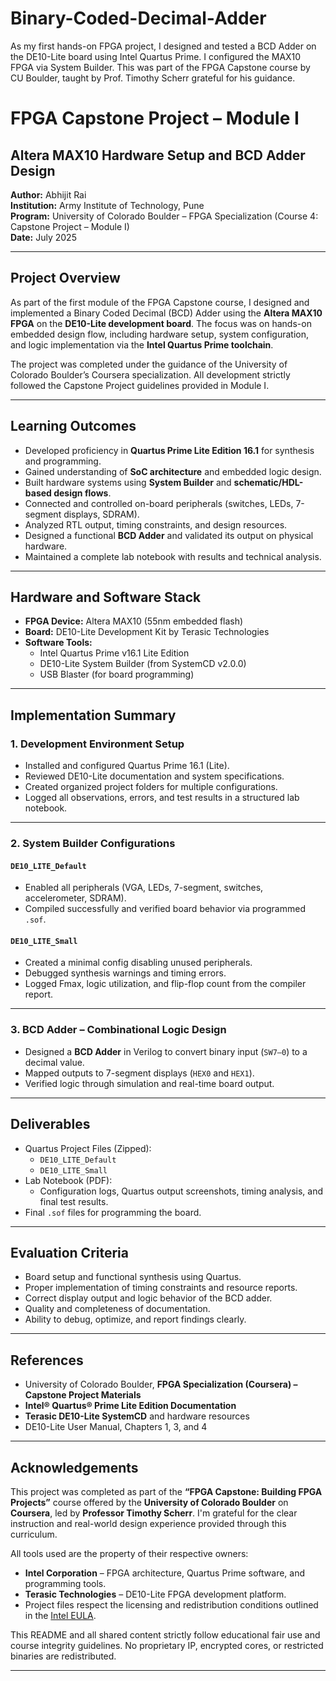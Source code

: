 # Binary-Coded-Decimal-Adder
As my first hands-on FPGA project, I designed and tested a BCD Adder on the DE10-Lite board using Intel Quartus Prime. I configured the MAX10 FPGA via System Builder. This was part of the FPGA Capstone course by CU Boulder, taught by Prof. Timothy Scherr grateful for his guidance.


# FPGA Capstone Project – Module I  
## Altera MAX10 Hardware Setup and BCD Adder Design  
**Author:** Abhijit Rai  
**Institution:** Army Institute of Technology, Pune  
**Program:** University of Colorado Boulder – FPGA Specialization (Course 4: Capstone Project – Module I)  
**Date:** July 2025

---

## Project Overview

As part of the first module of the FPGA Capstone course, I designed and implemented a Binary Coded Decimal (BCD) Adder using the **Altera MAX10 FPGA** on the **DE10-Lite development board**. The focus was on hands-on embedded design flow, including hardware setup, system configuration, and logic implementation via the **Intel Quartus Prime toolchain**.

The project was completed under the guidance of the University of Colorado Boulder’s Coursera specialization. All development strictly followed the Capstone Project guidelines provided in Module I.

---

## Learning Outcomes

- Developed proficiency in **Quartus Prime Lite Edition 16.1** for synthesis and programming.
- Gained understanding of **SoC architecture** and embedded logic design.
- Built hardware systems using **System Builder** and **schematic/HDL-based design flows**.
- Connected and controlled on-board peripherals (switches, LEDs, 7-segment displays, SDRAM).
- Analyzed RTL output, timing constraints, and design resources.
- Designed a functional **BCD Adder** and validated its output on physical hardware.
- Maintained a complete lab notebook with results and technical analysis.

---

## Hardware and Software Stack

- **FPGA Device:** Altera MAX10 (55nm embedded flash)
- **Board:** DE10-Lite Development Kit by Terasic Technologies
- **Software Tools:**  
  - Intel Quartus Prime v16.1 Lite Edition  
  - DE10-Lite System Builder (from SystemCD v2.0.0)  
  - USB Blaster (for board programming)

---

## Implementation Summary

### 1. Development Environment Setup
- Installed and configured Quartus Prime 16.1 (Lite).
- Reviewed DE10-Lite documentation and system specifications.
- Created organized project folders for multiple configurations.
- Logged all observations, errors, and test results in a structured lab notebook.

---

### 2. System Builder Configurations

#### `DE10_LITE_Default`
- Enabled all peripherals (VGA, LEDs, 7-segment, switches, accelerometer, SDRAM).
- Compiled successfully and verified board behavior via programmed `.sof`.

#### `DE10_LITE_Small`
- Created a minimal config disabling unused peripherals.
- Debugged synthesis warnings and timing errors.
- Logged Fmax, logic utilization, and flip-flop count from the compiler report.

---

### 3. BCD Adder – Combinational Logic Design

- Designed a **BCD Adder** in Verilog to convert binary input (`SW7–0`) to a decimal value.
- Mapped outputs to 7-segment displays (`HEX0` and `HEX1`).
- Verified logic through simulation and real-time board output.

---

## Deliverables

- Quartus Project Files (Zipped):  
  - `DE10_LITE_Default`  
  - `DE10_LITE_Small`
- Lab Notebook (PDF):  
  - Configuration logs, Quartus output screenshots, timing analysis, and final test results.
- Final `.sof` files for programming the board.

---

## Evaluation Criteria

- Board setup and functional synthesis using Quartus.
- Proper implementation of timing constraints and resource reports.
- Correct display output and logic behavior of the BCD adder.
- Quality and completeness of documentation.
- Ability to debug, optimize, and report findings clearly.

---

## References

- University of Colorado Boulder, **FPGA Specialization (Coursera) – Capstone Project Materials**
- **Intel® Quartus® Prime Lite Edition Documentation**
- **Terasic DE10-Lite SystemCD** and hardware resources
- DE10-Lite User Manual, Chapters 1, 3, and 4

---

## Acknowledgements

This project was completed as part of the **“FPGA Capstone: Building FPGA Projects”** course offered by the **University of Colorado Boulder** on **Coursera**, led by **Professor Timothy Scherr**. I'm grateful for the clear instruction and real-world design experience provided through this curriculum.

All tools used are the property of their respective owners:
- **Intel Corporation** – FPGA architecture, Quartus Prime software, and programming tools.
- **Terasic Technologies** – DE10-Lite FPGA development platform.
- Project files respect the licensing and redistribution conditions outlined in the [Intel EULA](https://fpgasoftware.intel.com/eula).

This README and all shared content strictly follow educational fair use and course integrity guidelines. No proprietary IP, encrypted cores, or restricted binaries are redistributed.

---
